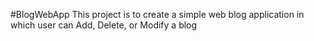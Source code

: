 #BlogWebApp
This project is to create a simple web blog application in which user can Add, Delete, or Modify a blog
